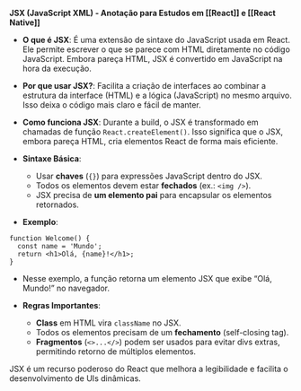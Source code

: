 **JSX (JavaScript XML) - Anotação para Estudos em [[React]]  e [[React  Native]]**

- **O que é JSX**: É uma extensão de sintaxe do JavaScript usada em React. Ele permite escrever o que se parece com HTML diretamente no código JavaScript. Embora pareça HTML, JSX é convertido em JavaScript na hora da execução.
    
- **Por que usar JSX?**: Facilita a criação de interfaces ao combinar a estrutura da interface (HTML) e a lógica (JavaScript) no mesmo arquivo. Isso deixa o código mais claro e fácil de manter.
    
- **Como funciona JSX**: Durante a build, o JSX é transformado em chamadas de função `React.createElement()`. Isso significa que o JSX, embora pareça HTML, cria elementos React de forma mais eficiente.
    
- **Sintaxe Básica**:
    
    - Usar **chaves** (`{}`) para expressões JavaScript dentro do JSX.
    - Todos os elementos devem estar **fechados** (ex.: `<img />`).
    - JSX precisa de **um elemento pai** para encapsular os elementos retornados.
- **Exemplo**:

```
function Welcome() {
  const name = 'Mundo';
  return <h1>Olá, {name}!</h1>;
}
```

- Nesse exemplo, a função retorna um elemento JSX que exibe “Olá, Mundo!” no navegador.
    
- **Regras Importantes**:
    
    - **Class** em HTML vira `className` no JSX.
    - Todos os elementos precisam de um **fechamento** (self-closing tag).
    - **Fragmentos** (`<>...</>`) podem ser usados para evitar divs extras, permitindo retorno de múltiplos elementos.

JSX é um recurso poderoso do React que melhora a legibilidade e facilita o desenvolvimento de UIs dinâmicas.